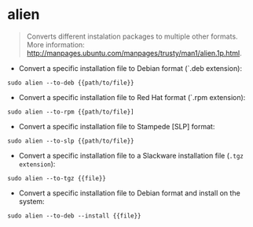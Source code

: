 # alien

> Converts different instalation packages to multiple other formats. 
> More information: http://manpages.ubuntu.com/manpages/trusty/man1/alien.1p.html.

- Convert a specific installation file to Debian format (`.deb extension):

`sudo alien --to-deb {{path/to/file}}`

- Convert a specific installation file to Red Hat format (`.rpm extension):

`sudo alien --to-rpm {{path/to/file}]`

- Convert a specific installation file to Stampede [SLP] format:

`sudo alien --to-slp {{path/to/file}}`

- Convert a specific installation file to a Slackware installation file (`.tgz extension`):

`sudo alien --to-tgz {{file}}`

- Convert a specific installation file to Debian format and install on the system:

`sudo alien --to-deb --install {{file}}`
